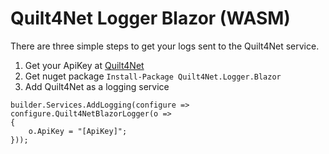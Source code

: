 ﻿# Quilt4Net Logger Blazor (WASM)

There are three simple steps to get your logs sent to the Quilt4Net service.
1. Get your ApiKey at [Quilt4Net](https://quilt4net.com/)
1. Get nuget package `Install-Package Quilt4Net.Logger.Blazor`
1. Add Quilt4Net as a logging service

```
builder.Services.AddLogging(configure => configure.Quilt4NetBlazorLogger(o =>
{
    o.ApiKey = "[ApiKey]";
}));
```

